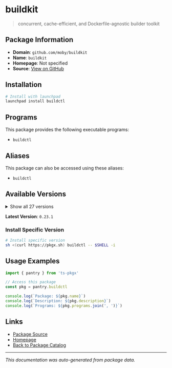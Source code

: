 # buildkit

> concurrent, cache-efficient, and Dockerfile-agnostic builder toolkit

## Package Information

- **Domain**: `github.com/moby/buildkit`
- **Name**: `buildkit`
- **Homepage**: Not specified
- **Source**: [View on GitHub](https://github.com/pkgxdev/pantry/tree/main/projects/github.com/moby/buildkit/package.yml)

## Installation

```bash
# Install with launchpad
launchpad install buildctl
```

## Programs

This package provides the following executable programs:

- `buildctl`

## Aliases

This package can also be accessed using these aliases:

- `buildctl`

## Available Versions

<details>
<summary>Show all 27 versions</summary>

- `0.23.1`, `0.23.0`, `0.22.0`, `0.21.1`, `0.21.0`
- `0.20.2`, `0.20.1`, `0.20.0`, `0.19.0`, `0.18.2`
- `0.18.1`, `0.18.0`, `0.17.3`, `0.17.2`, `0.17.1`
- `0.17.0`, `0.16.0`, `0.15.2`, `0.15.1`, `0.15.0`
- `0.14.1`, `0.14.0`, `0.13.2`, `0.13.1`, `0.13.0`
- `0.12.5`, `0.12.4`

</details>

**Latest Version**: `0.23.1`

### Install Specific Version

```bash
# Install specific version
sh <(curl https://pkgx.sh) buildctl -- $SHELL -i
```

## Usage Examples

```typescript
import { pantry } from 'ts-pkgx'

// Access this package
const pkg = pantry.buildctl

console.log(`Package: ${pkg.name}`)
console.log(`Description: ${pkg.description}`)
console.log(`Programs: ${pkg.programs.join(', ')}`)
```

## Links

- [Package Source](https://github.com/pkgxdev/pantry/tree/main/projects/github.com/moby/buildkit/package.yml)
- [Homepage](#)
- [Back to Package Catalog](../package-catalog.md)

---

*This documentation was auto-generated from package data.*
